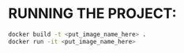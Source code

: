 # RUNNING THE PROJECT:

```bash
docker build -t <put_image_name_here> .
docker run -it <put_image_name_here>
```
